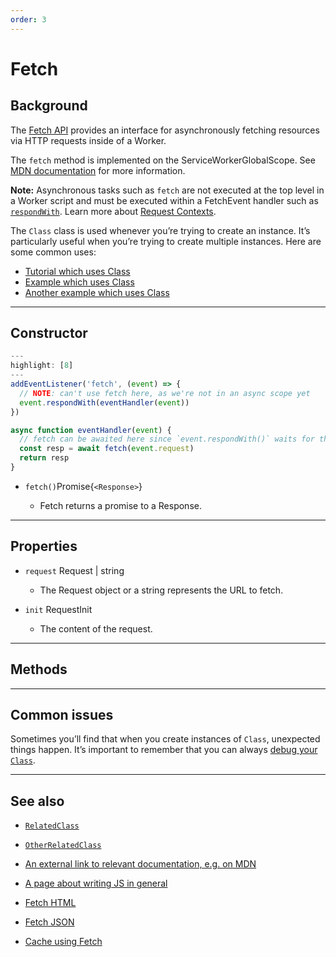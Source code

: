 ```yaml
---
order: 3
---
```


# Fetch

## Background

The [Fetch API](https://developer.mozilla.org/en-US/docs/Web/API/Fetch_API) provides an interface for asynchronously fetching resources via HTTP requests inside of a Worker.

The `fetch` method is implemented on the ServiceWorkerGlobalScope. See [MDN documentation](https://developer.mozilla.org/en-US/docs/Web/API/WindowOrWorkerGlobalScope/fetch) for more information.

<Aside>

__Note:__ Asynchronous tasks such as `fetch` are not executed at the top level in a Worker script and must be executed within a FetchEvent handler such as [`respondWith`](/reference/fetch-event#methods). Learn more about [Request Contexts](/about/tips/request-context).

</Aside>

The `Class` class is used whenever you’re trying to create an instance. It’s particularly useful when you’re trying to create multiple instances. Here are some common uses:

- [Tutorial which uses Class](#)
- [Example which uses Class](#)
- [Another example which uses Class](#)

--------------------------------

## Constructor
<!-- This code example needs more work -->
```js
---
highlight: [8]
---
addEventListener('fetch', (event) => {
  // NOTE: can't use fetch here, as we're not in an async scope yet
  event.respondWith(eventHandler(event))
})

async function eventHandler(event) {
  // fetch can be awaited here since `event.respondWith()` waits for the Promise it receives to settle
  const resp = await fetch(event.request)
  return resp
}
```

<!-- Where do we have the return type in this format? -->
<Definitions>

- <Code>fetch()</Code><TypeLink href="/reference/apis/response">Promise{`<Response>`}</TypeLink>
  
  - Fetch returns a promise to a Response.
  
</Definitions>

--------------------------------

## Properties

<Definitions>

- `request` <TypeLink href="/reference/apis/request">Request</TypeLink> | <Type>string</Type>
  - The <TypeLink href="/reference/apis/request">Request</TypeLink> object or a string represents the URL to fetch.

- `init` <TypeLink href="/reference/apis/request#requestinit">RequestInit</TypeLink>
  - The content of the request.

</Definitions>

--------------------------------

## Methods

--------------------------------

## Common issues

Sometimes you’ll find that when you create instances of `Class`, unexpected things happen. It’s important to remember that you can always [debug your `Class`](#learning-page-about-debugging).

--------------------------------

## See also

- [`RelatedClass`](#)
- [`OtherRelatedClass`](#)
- [An external link to relevant documentation, e.g. on MDN](https://example.com)
- [A page about writing JS in general](#)

- [Fetch HTML](/templates/pages/fetch_html)
- [Fetch JSON](/templates/pages/fetch_json)
- [Cache using Fetch](/templates/pages/cache_ttl/) 

<!-- ## ToDo:
- Fix http://localhost:8000/reference/apis/fetch-event#methods and http://localhost:8000/about/tips/request-context links
[Fetch HTML](/templates/pages/fetch_html)
- [Fetch JSON](/templates/pages/fetch_json)
- [Cache using Fetch](/templates/pages/cache_ttl/)  -->